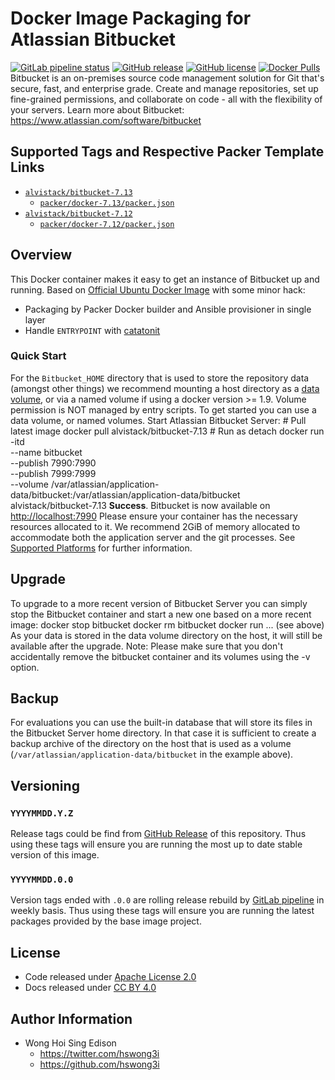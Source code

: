 # Docker Image Packaging for Atlassian Bitbucket

[![GitLab pipeline status](https://img.shields.io/gitlab/pipeline/alvistack/docker-bitbucket/master)](https://gitlab.com/alvistack/docker-bitbucket/-/pipelines)
[![GitHub release](https://img.shields.io/github/release/alvistack/docker-bitbucket.svg)](https://github.com/alvistack/docker-bitbucket/releases)
[![GitHub license](https://img.shields.io/github/license/alvistack/docker-bitbucket.svg)](https://github.com/alvistack/docker-bitbucket/blob/master/LICENSE)
[![Docker Pulls](https://img.shields.io/docker/pulls/alvistack/bitbucket-7.13.svg)](https://hub.docker.com/r/alvistack/bitbucket-7.13)
Bitbucket is an on-premises source code management solution for Git that's secure, fast, and enterprise grade. Create and manage repositories, set up fine-grained permissions, and collaborate on code - all with the flexibility of your servers.
Learn more about Bitbucket: <https://www.atlassian.com/software/bitbucket>

## Supported Tags and Respective Packer Template Links

  - [`alvistack/bitbucket-7.13`](https://hub.docker.com/r/alvistack/bitbucket-7.13)
      - [`packer/docker-7.13/packer.json`](https://github.com/alvistack/docker-bitbucket/blob/master/packer/docker-7.13/packer.json)
  - [`alvistack/bitbucket-7.12`](https://hub.docker.com/r/alvistack/bitbucket-7.12)
      - [`packer/docker-7.12/packer.json`](https://github.com/alvistack/docker-bitbucket/blob/master/packer/docker-7.12/packer.json)

## Overview

This Docker container makes it easy to get an instance of Bitbucket up and running.
Based on [Official Ubuntu Docker Image](https://hub.docker.com/_/ubuntu/) with some minor hack:

  - Packaging by Packer Docker builder and Ansible provisioner in single layer
  - Handle `ENTRYPOINT` with [catatonit](https://github.com/openSUSE/catatonit)

### Quick Start

For the `Bitbucket_HOME` directory that is used to store the repository data (amongst other things) we recommend mounting a host directory as a [data volume](https://docs.docker.com/engine/tutorials/dockervolumes/#/data-volumes), or via a named volume if using a docker version \>= 1.9.
Volume permission is NOT managed by entry scripts. To get started you can use a data volume, or named volumes.
Start Atlassian Bitbucket Server:
\# Pull latest image
docker pull alvistack/bitbucket-7.13
\# Run as detach
docker run   
\-itd   
\--name bitbucket   
\--publish 7990:7990   
\--publish 7999:7999   
\--volume /var/atlassian/application-data/bitbucket:/var/atlassian/application-data/bitbucket   
alvistack/bitbucket-7.13
**Success**. Bitbucket is now available on <http://localhost:7990>
Please ensure your container has the necessary resources allocated to it. We recommend 2GiB of memory allocated to accommodate both the application server and the git processes. See [Supported Platforms](https://confluence.atlassian.com/display/Bitbucket/Supported+Platforms) for further information.

## Upgrade

To upgrade to a more recent version of Bitbucket Server you can simply stop the Bitbucket
container and start a new one based on a more recent image:
docker stop bitbucket
docker rm bitbucket
docker run ... (see above)
As your data is stored in the data volume directory on the host, it will still
be available after the upgrade.
Note: Please make sure that you don't accidentally remove the bitbucket container and its volumes using the -v option.

## Backup

For evaluations you can use the built-in database that will store its files in the Bitbucket Server home directory. In that case it is sufficient to create a backup archive of the directory on the host that is used as a volume (`/var/atlassian/application-data/bitbucket` in the example above).

## Versioning

### `YYYYMMDD.Y.Z`

Release tags could be find from [GitHub Release](https://github.com/alvistack/docker-bitbucket/releases) of this repository. Thus using these tags will ensure you are running the most up to date stable version of this image.

### `YYYYMMDD.0.0`

Version tags ended with `.0.0` are rolling release rebuild by [GitLab pipeline](https://gitlab.com/alvistack/docker-bitbucket/-/pipelines) in weekly basis. Thus using these tags will ensure you are running the latest packages provided by the base image project.

## License

  - Code released under [Apache License 2.0](LICENSE)
  - Docs released under [CC BY 4.0](http://creativecommons.org/licenses/by/4.0/)

## Author Information

  - Wong Hoi Sing Edison
      - <https://twitter.com/hswong3i>
      - <https://github.com/hswong3i>
